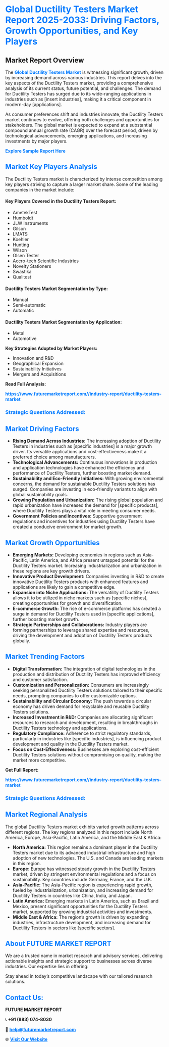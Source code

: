 <h1 style="color: #007BFF;">Global Ductility Testers Market Report 2025-2033: Driving Factors, Growth Opportunities, and Key Players</h1>

<section id="overview">
<h2>Market Report Overview</h2>
<p>The <a href="https://www.futuremarketreport.com//industry-report/ductility-testers-market" style="color: #007BFF; text-decoration: none;"><strong>Global Ductility Testers Market</strong></a> is witnessing significant growth, driven by increasing demand across various industries. This report delves into the key aspects of the Ductility Testers market, providing a comprehensive analysis of its current status, future potential, and challenges. The demand for Ductility Testers has surged due to its wide-ranging applications in industries such as [insert industries], making it a critical component in modern-day [applications].</p>
<p>As consumer preferences shift and industries innovate, the Ductility Testers market continues to evolve, offering both challenges and opportunities for stakeholders. The global market is expected to expand at a substantial compound annual growth rate (CAGR) over the forecast period, driven by technological advancements, emerging applications, and increasing investments by major players.</p>
</section>

<section id="overview">
<p><a href="https://www.futuremarketreport.com//request-sample/reportId=92223" style="color: #007BFF; text-decoration: none;"><strong>Explore Sample Report Here</strong></a></p>
</section>

<section id="key-players">
<h2 style="color: #007BFF;">Market Key Players Analysis</h2>
<p>The Ductility Testers market is characterized by intense competition among key players striving to capture a larger market share. Some of the leading companies in the market include:</p>
<h4>Key Players Covered in the Ductility Testers Report:</h4>
<ul><li>AmetekTest</li><li>Humboldt</li><li>JLW Instruments</li><li>Gilson</li><li>LMATS</li><li>Koehler</li><li>Hunting</li><li>Wilson</li><li>Olsen Tester</li><li>Accro-tech Scientific Industries</li><li>Novelty Stationers</li><li>Swastika</li><li>Qualitest</li></ul>
<h4>Ductility Testers Market Segmentation by Type:</h4>
<ul><li>Manual</li><li>Semi-automatic</li><li>Automatic</li></ul>

<h4>Ductility Testers Market Segmentation by Application:</h4>
<ul><li>Metal</li><li>Automotive</li></ul>
<p><strong>Key Strategies Adopted by Market Players:</strong></p>
<ul>
<li>Innovation and R&D</li>
<li>Geographical Expansion</li>
<li>Sustainability Initiatives</li>
<li>Mergers and Acquisitions</li>
</ul>
</section>

<section>
<p><strong>Read Full Analysis: </strong></p><a href="https://www.futuremarketreport.com//industry-report/ductility-testers-market" style="color: #007BFF; text-decoration: none;"><strong>https://www.futuremarketreport.com//industry-report/ductility-testers-market</strong></a>
<h3 style="color: #007BFF;">Strategic Questions Addressed:</h3>
</section>

<section id="driving-factors">
<h2 style="color: #007BFF;">Market Driving Factors</h2>
<ul>
<li><strong>Rising Demand Across Industries:</strong> The increasing adoption of Ductility Testers in industries such as [specific industries] is a major growth driver. Its versatile applications and cost-effectiveness make it a preferred choice among manufacturers.</li>
<li><strong>Technological Advancements:</strong> Continuous innovations in production and application technologies have enhanced the efficiency and performance of Ductility Testers, further boosting market demand.</li>
<li><strong>Sustainability and Eco-Friendly Initiatives:</strong> With growing environmental concerns, the demand for sustainable Ductility Testers solutions has surged. Companies are investing in eco-friendly variants to align with global sustainability goals.</li>
<li><strong>Growing Population and Urbanization:</strong> The rising global population and rapid urbanization have increased the demand for [specific products], where Ductility Testers plays a vital role in meeting consumer needs.</li>
<li><strong>Government Policies and Incentives:</strong> Supportive government regulations and incentives for industries using Ductility Testers have created a conducive environment for market growth.</li>
</ul>
</section>

<section id="growth-opportunities">
<h2 style="color: #007BFF;">Market Growth Opportunities</h2>
<ul>
<li><strong>Emerging Markets:</strong> Developing economies in regions such as Asia-Pacific, Latin America, and Africa present untapped potential for the Ductility Testers market. Increasing industrialization and urbanization in these regions are key growth drivers.</li>
<li><strong>Innovative Product Development:</strong> Companies investing in R&D to create innovative Ductility Testers products with enhanced features and applications are likely to gain a competitive edge.</li>
<li><strong>Expansion into Niche Applications:</strong> The versatility of Ductility Testers allows it to be utilized in niche markets such as [specific niches], creating opportunities for growth and diversification.</li>
<li><strong>E-commerce Growth:</strong> The rise of e-commerce platforms has created a surge in demand for Ductility Testers used in [specific applications], further boosting market growth.</li>
<li><strong>Strategic Partnerships and Collaborations:</strong> Industry players are forming partnerships to leverage shared expertise and resources, driving the development and adoption of Ductility Testers products globally.</li>
</ul>
</section>

<section id="trending-factors">
<h2 style="color: #007BFF;">Market Trending Factors</h2>
<ul>
<li><strong>Digital Transformation:</strong> The integration of digital technologies in the production and distribution of Ductility Testers has improved efficiency and customer satisfaction.</li>
<li><strong>Customization and Personalization:</strong> Consumers are increasingly seeking personalized Ductility Testers solutions tailored to their specific needs, prompting companies to offer customizable options.</li>
<li><strong>Sustainability and Circular Economy:</strong> The push towards a circular economy has driven demand for recyclable and reusable Ductility Testers solutions.</li>
<li><strong>Increased Investment in R&D:</strong> Companies are allocating significant resources to research and development, resulting in breakthroughs in Ductility Testers technology and applications.</li>
<li><strong>Regulatory Compliance:</strong> Adherence to strict regulatory standards, particularly in industries like [specific industries], is influencing product development and quality in the Ductility Testers market.</li>
<li><strong>Focus on Cost-Effectiveness:</strong> Businesses are exploring cost-efficient Ductility Testers solutions without compromising on quality, making the market more competitive.</li>
</ul>
</section>

<section>
<p><strong>Get Full Report: </strong></p><a href="https://www.futuremarketreport.com//industry-report/ductility-testers-market" style="color: #007BFF; text-decoration: none;"><strong>https://www.futuremarketreport.com//industry-report/ductility-testers-market</strong></a>
<h3 style="color: #007BFF;">Strategic Questions Addressed:</h3>
</section>


<section id="regional-analysis">
<h2 style="color: #007BFF;">Market Regional Analysis</h2>
<p>The global Ductility Testers market exhibits varied growth patterns across different regions. The key regions analyzed in this report include North America, Europe, Asia-Pacific, Latin America, and the Middle East & Africa:</p>
<ul>
<li><strong>North America:</strong> This region remains a dominant player in the Ductility Testers market due to its advanced industrial infrastructure and high adoption of new technologies. The U.S. and Canada are leading markets in this region.</li>
<li><strong>Europe:</strong> Europe has witnessed steady growth in the Ductility Testers market, driven by stringent environmental regulations and a focus on sustainability. Key countries include Germany, France, and the U.K.</li>
<li><strong>Asia-Pacific:</strong> The Asia-Pacific region is experiencing rapid growth, fueled by industrialization, urbanization, and increasing demand for Ductility Testers in countries like China, India, and Japan.</li>
<li><strong>Latin America:</strong> Emerging markets in Latin America, such as Brazil and Mexico, present significant opportunities for the Ductility Testers market, supported by growing industrial activities and investments.</li>
<li><strong>Middle East & Africa:</strong> The region’s growth is driven by expanding industries, infrastructure development, and increasing demand for Ductility Testers in sectors like [specific sectors].</li>
</ul>
</section>

<footer>
<h2 style="color: #007BFF;">About FUTURE MARKET REPORT</h2>
<p>We are a trusted name in market research and advisory services, delivering actionable insights and strategic support to businesses across diverse industries. Our expertise lies in offering:</p>

<p>Stay ahead in today’s competitive landscape with our tailored research solutions.</p>

<h2 style="color: #007BFF;">Contact Us:</h2>
<p><strong>FUTURE MARKET REPORT</strong></p>
<p>📞 <strong>+91 (883) 074-8030</strong></p>
<p>📧 <strong><a href="mailto:help@futuremarketreport.com" style="color: #007BFF;">help@futuremarketreport.com</a></strong></p>
<p>🌐 <strong><a href="https://www.futuremarketreport.com/" style="color: #007BFF;">Visit Our Website</a></strong></p>
</footer>